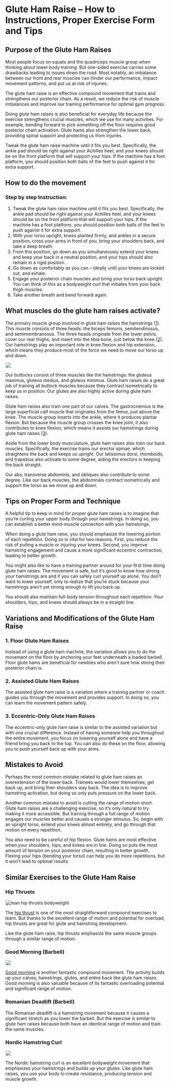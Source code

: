 # Glute Ham Raise – How to Instructions, Proper Exercise Form and Tips

## Purpose of the Glute Ham Raises

Most people focus on squats and the quadriceps muscle group when thinking about lower body training. But one-sided exercise carries some drawbacks leading to issues down the road. Most notably, an imbalance between our front and rear muscles can hinder our performance, impact movement patterns, and put us at risk of injuries.

The glute ham raise is an effective compound movement that trains and strengthens our posterior chain. As a result, we reduce the risk of muscle imbalances and improve our training performance for optimal gym progress.

Doing glute ham raises is also beneficial for everyday life because the exercise strengthens crucial muscles, which we use for many activities. For example, bending forward to pick something off the floor requires good posterior chain activation. Glute hams also strengthen the lower back, providing spinal support and protecting us from injuries.

​​Tweak the glute ham raise machine until it fits you best. Specifically, the ankle pad should be right against your Achilles heel, and your knees should be on the front platform that will support your hips. If the machine has a foot platform, you should position both balls of the feet to push against it for extra support.

## How to do the movement

### Step by step Instruction: 

  1. Tweak the glute ham raise machine until it fits you best. Specifically, the ankle pad should be right against your Achilles heel, and your knees should be on the front platform that will support your hips. If the machine has a foot platform, you should position both balls of the feet to push against it for extra support.
  2. With your torso upright, knees planted firmly, and ankles in a secure position, cross your arms in front of you, bring your shoulders back, and take a deep breath.
  3. From this position, go down as you simultaneously extend your knees and keep your back in a neutral position, and your hips should also remain in a rigid position.
  4. Go down as comfortably as you can – ideally until your knees are locked out, and exhale.
  5. Engage your posterior chain muscles and bring your torso back upright. You can think of this as a bodyweight curl that initiates from your back thigh muscles.
  6. Take another breath and bend forward again.

## What muscles do the glute ham raises activate?

The primary muscle group involved in glute ham raises the hamstrings ([1](https://pubmed.ncbi.nlm.nih.gov/24149748/)). This muscle consists of three heads: the biceps femoris, semitendinosus, and semimembranosus. The three heads originate from the lower pelvis, cover our rear thighs, and insert into the tibia bone, just below the knee ([2](https://www.physio-pedia.com/Hamstrings)). Our hamstrings play an important role in knee flexion and hip extension, which means they produce most of the force we need to move our torso up and down.

![](data:image/gif;base64,R0lGODlhAQABAAAAACH5BAEKAAEALAAAAAABAAEAAAICTAEAOw==)![](https://www.hevyapp.com/wp-content/uploads/31931101-Glute-Ham-Raise_Thighs_small.jpg)

Our buttocks consist of three muscles like the hamstrings: the gluteus maximus, gluteus medius, and gluteus minimus. Glute ham raises do a great job of training all buttock muscles because they contract isometrically to keep us in position. Our glutes are also highly active during glute ham raises.

Glute ham raises also train one part of our calves. The gastrocnemius is the large superficial calf muscle that originates from the femur, just above the knee. The muscle group inserts into the ankle, where it produces plantar flexion. But because the muscle group crosses the knee joint, it also contributes to knee flexion, which means it assists our hamstrings during glute ham raises ([3](https://www.physio-pedia.com/Gastrocnemius)).

Aside from the lower body musculature, glute ham raises also train our back muscles. Specifically, the exercise trains our erector spinae, which straightens the back and keeps us upright. Our latissimus dorsi, rhomboids, and trapezius also activate to some degree, aiding the erectors in keeping the back straight.

Our abs, transverse abdominis, and obliques also contribute to some degree. Like our back muscles, the abdominals contract isometrically and support the torso as we move up and down.

## Tips on Proper Form and Technique 

A helpful tip to keep in mind for proper glute ham raises is to imagine that you’re curling your upper body through your hamstrings. In doing so, you can establish a better mind-muscle connection with your hamstrings.

When doing a glute ham raise, you should emphasize the lowering portion of each repetition. Doing so is vital for two reasons. First, you reduce the risk of pulling a muscle or injuring your knees. Second, you improve hamstring engagement and cause a more significant eccentric contraction, leading to better growth.

You might also like to have a training partner around for your first time doing glute ham raises. The movement is safe, but it’s good to know how strong your hamstrings are and if you can safely curl yourself up alone. You don’t want to lower yourself, only to realize that you’re stuck because your hamstrings aren’t yet strong enough to lift you back up.

You should also maintain full-body tension throughout each repetition. Your shoulders, hips, and knees should always be in a straight line.

## Variations and Modifications of the Glute Ham Raise

### 1\. Floor Glute Ham Raises

Instead of using a glute ham machine, the variation allows you to do the movement on the floor by anchoring your feet underneath a loaded barbell. Floor glute hams are beneficial for newbies who aren’t sure how strong their posterior chain is.

### 2\. Assisted Glute Ham Raises

The assisted glute ham raise is a variation where a training partner or coach guides you through the movement and provides support. In doing so, you can learn the movement pattern safely.

### 3\. Eccentric-Only Glute Ham Raises

The eccentric-only glute ham raise is similar to the assisted variation but with one crucial difference. Instead of having someone help you throughout the entire movement, you focus on lowering yourself alone and have a friend bring you back to the top. You can also do these on the floor, allowing you to push yourself back up with your arms.

## Mistakes to Avoid

Perhaps the most common mistake related to glute ham raises an overextension of the lower back. Trainees would lower themselves, get back up, and bring their shoulders way back. The idea is to improve hamstring activation, but doing so only puts pressure on the lower back.

Another common mistake to avoid is cutting the range of motion short. Glute ham raises are a challenging exercise, so it’s only natural to try making it more accessible. But training through a full range of motion engages our muscles better and causes a stronger stimulus. So, begin with an upright torso, extend your knees almost entirely, and go through that motion on every repetition.

You also need to be careful of hip flexion. Glute hams are most effective when your shoulders, hips, and knees are in line. Doing so puts the most amount of tension on your posterior chain, resulting in better growth. Flexing your hips (bending your torso) can help you do more repetitions, but it won’t lead to optimal results.

## Similar Exercises to the Glute Ham Raise 

### Hip Thrusts

![man hip thrusts bodyweight](data:image/gif;base64,R0lGODlhAQABAAAAACH5BAEKAAEALAAAAAABAAEAAAICTAEAOw==)![man hip thrusts bodyweight](https://www.hevyapp.com/wp-content/uploads/DSC03398-1024x592.jpg)

The [hip thrust](https://www.hevyapp.com/exercises/how-to-hip-thrust/) is one of the most straightforward compound exercises to learn. But thanks to the excellent range of motion and potential for overload, hip thrusts are great for glute and hamstring development.

Like the glute ham raise, hip thrusts emphasize the same muscle groups through a similar range of motion. 

### Good Morning (Barbell)

![](data:image/gif;base64,R0lGODlhAQABAAAAACH5BAEKAAEALAAAAAABAAEAAAICTAEAOw==)![](https://www.hevyapp.com/wp-content/uploads/DSC03692-1024x663.jpg)

[Good morning](https://www.hevyapp.com/exercises/how-to-good-morning-barbell/) is another fantastic compound movement. The activity builds up your calves, hamstrings, glutes, and entire back like glute ham raises. Good morning is also valuable because of its fantastic overloading potential and significant range of motion. 

### Romanian Deadlift (Barbell)

The Romanian deadlift is a hamstring movement because it causes a significant stretch as you lower the barbell. But the exercise is similar to glute ham raises because both have an identical range of motion and train the same muscles. 

### Nordic Hamstring Curl

![](data:image/gif;base64,R0lGODlhAQABAAAAACH5BAEKAAEALAAAAAABAAEAAAICTAEAOw==)![](https://pump-app.s3.eu-west-2.amazonaws.com/exercise-assets/42041101-Resistance-Band-Assisted-Nordic-Hamstring-Curl_Thighs_small.jpg)

The Nordic hamstring curl is an excellent bodyweight movement that emphasizes your hamstrings and builds up your glutes. Like glute ham raises, you use your body to create resistance, producing tension and muscle growth.